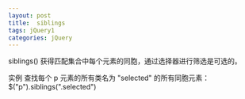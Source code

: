 ```yaml
---
layout: post
title:  siblings
tags: jQuery1
categories: jQuery
---
```

siblings() 获得匹配集合中每个元素的同胞，通过选择器进行筛选是可选的。



实例
查找每个 p 元素的所有类名为 "selected" 的所有同胞元素：
$("p").siblings(".selected")